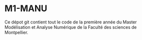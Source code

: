 # M1-MANU
Ce dépot git contient tout le code de la première année du Master Modélisation et Analyse Numérique de la Faculté des sciences de Montpellier.
